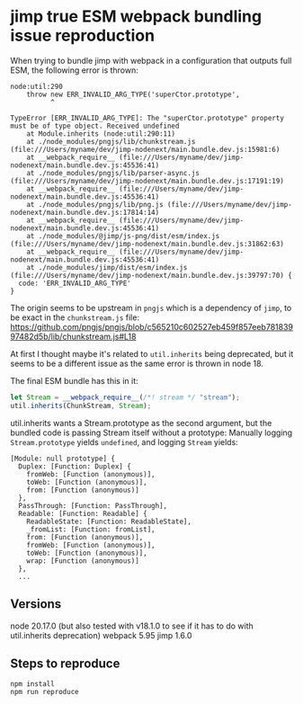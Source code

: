# jimp true ESM webpack bundling issue reproduction

When trying to bundle jimp with webpack in a configuration that outputs full ESM, the following error is thrown:

```
node:util:290
    throw new ERR_INVALID_ARG_TYPE('superCtor.prototype',
          ^

TypeError [ERR_INVALID_ARG_TYPE]: The "superCtor.prototype" property must be of type object. Received undefined
    at Module.inherits (node:util:290:11)
    at ./node_modules/pngjs/lib/chunkstream.js (file:///Users/myname/dev/jimp-nodenext/main.bundle.dev.js:15981:6)
    at __webpack_require__ (file:///Users/myname/dev/jimp-nodenext/main.bundle.dev.js:45536:41)
    at ./node_modules/pngjs/lib/parser-async.js (file:///Users/myname/dev/jimp-nodenext/main.bundle.dev.js:17191:19)
    at __webpack_require__ (file:///Users/myname/dev/jimp-nodenext/main.bundle.dev.js:45536:41)
    at ./node_modules/pngjs/lib/png.js (file:///Users/myname/dev/jimp-nodenext/main.bundle.dev.js:17814:14)
    at __webpack_require__ (file:///Users/myname/dev/jimp-nodenext/main.bundle.dev.js:45536:41)
    at ./node_modules/@jimp/js-png/dist/esm/index.js (file:///Users/myname/dev/jimp-nodenext/main.bundle.dev.js:31862:63)
    at __webpack_require__ (file:///Users/myname/dev/jimp-nodenext/main.bundle.dev.js:45536:41)
    at ./node_modules/jimp/dist/esm/index.js (file:///Users/myname/dev/jimp-nodenext/main.bundle.dev.js:39797:70) {
  code: 'ERR_INVALID_ARG_TYPE'
}
```

The origin seems to be upstream in `pngjs` which is a dependency of `jimp`, to be exact in the `chunkstream.js` file:
https://github.com/pngjs/pngjs/blob/c565210c602527eb459f857eeb78183997482d5b/lib/chunkstream.js#L18

At first I thought maybe it's related to `util.inherits` being deprecated, but it seems to be a different issue as the same error is thrown in node 18.

The final ESM bundle has this in it:

```javascript
let Stream = __webpack_require__(/*! stream */ "stream");
util.inherits(ChunkStream, Stream);
```

util.inherits wants a Stream.prototype as the second argument, but the bundled code is passing Stream itself without a prototype: Manually logging `Stream.prototype` yields `undefined`, and logging `Stream` yields:

```
[Module: null prototype] {
  Duplex: [Function: Duplex] {
    fromWeb: [Function (anonymous)],
    toWeb: [Function (anonymous)],
    from: [Function (anonymous)]
  },
  PassThrough: [Function: PassThrough],
  Readable: [Function: Readable] {
    ReadableState: [Function: ReadableState],
    _fromList: [Function: fromList],
    from: [Function (anonymous)],
    fromWeb: [Function (anonymous)],
    toWeb: [Function (anonymous)],
    wrap: [Function (anonymous)]
  },
  ...
```

## Versions

node 20.17.0 (but also tested with v18.1.0 to see if it has to do with util.inherits deprecation)
webpack 5.95
jimp 1.6.0

## Steps to reproduce

```
npm install
npm run reproduce
```
